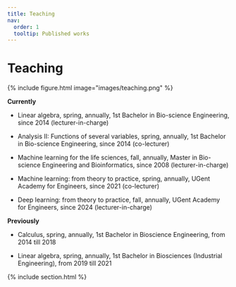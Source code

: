 ```yaml
---
title: Teaching
nav:
  order: 1
  tooltip: Published works
---
```


# <i class="fas fa-microscope"></i>Teaching

{% include figure.html image="images/teaching.png" %}

**Currently**
		
- Linear algebra, spring, annually,
	1st Bachelor in Bio-science Engineering, since 2014
	(lecturer-in-charge)
  
- Analysis II: Functions of several variables, spring, annually,
  	1st Bachelor in Bio-science Engineering, since 2014
  	(co-lecturer)

- Machine learning for the life sciences, fall, annually,
	Master in Bio-science Engineering and Bioinformatics, since 2008
  	(lecturer-in-charge)
		
- Machine learning: from theory to practice, spring, annually, 
	UGent Academy for Engineers, since 2021 (co-lecturer)

- Deep learning: from theory to practice, fall, annually, 
	UGent Academy for Engineers, since 2024 (lecturer-in-charge)


				
**Previously**

- Calculus, spring, annually,
	1st Bachelor in Bioscience Engineering, from 2014 till 2018 
		
- Linear algebra, spring, annually,
	1st Bachelor in Biosciences (Industrial Engineering), from 2019 till 2021
		



{% include section.html %}



